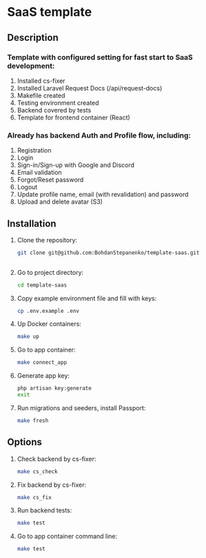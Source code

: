 # SaaS template

## Description

### Template with configured setting for fast start to SaaS development:
1. Installed cs-fixer
2. Installed Laravel Request Docs (/api/request-docs)
3. Makefile created
4. Testing environment created
5. Backend covered by tests
6. Template for frontend container (React)

### Already has backend Auth and Profile flow, including:
1. Registration
2. Login
3. Sign-in/Sign-up with Google and Discord
4. Email validation
5. Forgot/Reset password
6. Logout
7. Update profile name, email (with revalidation) and password
8. Upload and delete avatar (S3)


## Installation

1. Clone the repository:
   ```bash
   git clone git@github.com:BohdanStepanenko/template-saas.git
 
2. Go to project directory:
   ```bash
   cd template-saas

3. Copy example environment file and fill with keys:
   ```bash
   cp .env.example .env

4. Up Docker containers:
   ```bash
   make up

5. Go to app container:
   ```bash
   make connect_app

6. Generate app key:
   ```bash
   php artisan key:generate
   exit
   
7. Run migrations and seeders, install Passport:
   ```bash
   make fresh
   

## Options

1. Check backend by cs-fixer:
   ```bash
   make cs_check

2. Fix backend by cs-fixer:
   ```bash
   make cs_fix

3. Run backend tests:
   ```bash
   make test

4. Go to app container command line:
   ```bash
   make test